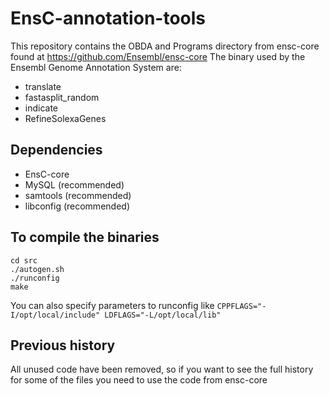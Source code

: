 # EnsC-annotation-tools
This repository contains the OBDA and Programs directory from ensc-core found at https://github.com/Ensembl/ensc-core
The binary used by the Ensembl Genome Annotation System are:
* translate
* fastasplit_random
* indicate
* RefineSolexaGenes

## Dependencies
* EnsC-core
* MySQL (recommended)
* samtools (recommended)
* libconfig (recommended)

## To compile the binaries
```
cd src
./autogen.sh
./runconfig
make
```

You can also specify parameters to runconfig like `CPPFLAGS="-I/opt/local/include" LDFLAGS="-L/opt/local/lib"`

## Previous history
All unused code have been removed, so if you want to see the full history for some of the files you need to use the code from ensc-core
